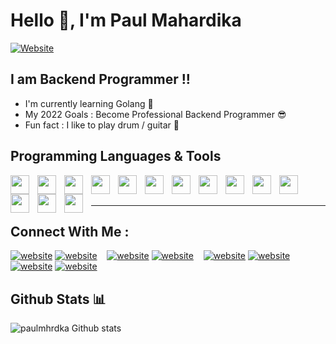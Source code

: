 # Hello 👋, I'm **Paul Mahardika**

[![Website](https://img.shields.io/website?down_color=red&down_message=none&label=Website%20%3A&style=for-the-badge&up_color=lightblue&up_message=paulmahardika.me&url=http%3A%2F%2Fpaulmahardika.me%2F)](http://paulmahardika.me/)

## I am Backend Programmer !!

- I'm currently learning Golang :seedling:
- My 2022 Goals : Become Professional Backend Programmer :sunglasses:
- Fun fact : I like to play drum / guitar :musical_note:

## Programming Languages & Tools

<img align='left' src="https://cdn.jsdelivr.net/gh/devicons/devicon/icons/vscode/vscode-original.svg" width='30px' style='padding-right: 10px;' />
<img align='left' src="https://cdn.jsdelivr.net/gh/devicons/devicon/icons/html5/html5-original.svg" width='30px' style='padding-right: 10px;'/>
<img align='left' src="https://cdn.jsdelivr.net/gh/devicons/devicon/icons/css3/css3-original.svg"  width='30px' style='padding-right: 10px;'/>
<img align='left' src="https://cdn.jsdelivr.net/gh/devicons/devicon/icons/javascript/javascript-original.svg"  width='30px' style='padding-right: 10px;'/>
<img align='left' src="https://cdn.jsdelivr.net/gh/devicons/devicon/icons/typescript/typescript-original.svg" width='30px' style='padding-right: 10px;'/> 
<img align='left' src="https://cdn.jsdelivr.net/gh/devicons/devicon/icons/php/php-original.svg"  width='30px' style='padding-right: 10px;'/>      
<img align='left' src="https://cdn.jsdelivr.net/gh/devicons/devicon/icons/sass/sass-original.svg"  width='30px' style='padding-right: 10px;'/>
<img align='left' src="https://cdn.jsdelivr.net/gh/devicons/devicon/icons/nodejs/nodejs-original-wordmark.svg"  width='30px' style='padding-right: 10px;'/>
<img align='left' src="https://cdn.jsdelivr.net/gh/devicons/devicon/icons/express/express-original-wordmark.svg" width='30px' style='padding-right: 10px;'/>
<img align='left' src="https://cdn.jsdelivr.net/gh/devicons/devicon/icons/nestjs/nestjs-plain.svg" width='30px' style='padding-right: 10px;'/>
<img align='left' src="https://cdn.jsdelivr.net/gh/devicons/devicon/icons/react/react-original.svg"  width='30px' style='padding-right: 10px;'/>
<img align='left' src="https://cdn.jsdelivr.net/gh/devicons/devicon/icons/mongodb/mongodb-original-wordmark.svg"  width='30px' style='padding-right: 10px;'/>
<img align='left' src="https://cdn.jsdelivr.net/gh/devicons/devicon/icons/mysql/mysql-original-wordmark.svg"  width='30px' style='padding-right: 10px;'/>
<img align='left' src="./assets/img/terminal-dark.svg"  width='30px' style='padding-right: 10px;'/>

<br />
<br />

---

## Connect With Me :

[![website](./assets/img/globe-light.svg)](http://paulmahardika.me/#gh-light-mode-only)
[![website](./assets/img/globe-dark.svg)](http://paulmahardika.me/#gh-dark-mode-only)
&nbsp;&nbsp;
[![website](./assets/img/twitter-light.svg)](https://twitter.com/paul_mahardika#gh-light-mode-only)
[![website](./assets/img/twitter-dark.svg)](https://twitter.com/paul_mahardika#gh-dark-mode-only)
&nbsp;&nbsp;
[![website](./assets/img/instagram-light.svg)](https://instagram.com/paul_mhrdka#gh-light-mode-only)
[![website](./assets/img/instagram-dark.svg)](https://instagram.com/paul_mhrdka#gh-dark-mode-only)
&nbsp;&nbsp;
[![website](./assets/img/linkedin-light.svg)](https://www.linkedin.com/in/paul-mahardika-956469211/#gh-light-mode-only)
[![website](./assets/img/linkedin-dark.svg)](https://www.linkedin.com/in/paul-mahardika-956469211/#gh-dark-mode-only)

## Github Stats :bar_chart:

![paulmhrdka Github stats](https://github-readme-stats.vercel.app/api?username=paulmhrdka&show_icons=true&theme=tokyonight)
